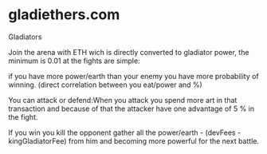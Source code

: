 # gladiethers.com
Gladiators

Join the arena with ETH wich is directly converted to gladiator power, the minimum is 0.01 at the fights are simple:

if you have more power/earth than your enemy you have more probability of winning. (direct correlation between you eat/power and %)

You can attack or defend:When you attack you spend more art in that transaction and because of that the attacker have one advantage of 5 % in the fight.

If you win you kill the opponent gather all the power/earth - (devFees - kingGladiatorFee) from him and becoming more powerful for the next battle.
